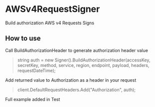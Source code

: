 # AWSv4RequestSigner
Build authorization AWS v4 Requests Signs

## How to use
Call BuildAuthorizationHeader to generate authorization header value
> string auth = new Signer().BuildAuthorizationHeader(accessKey, secretKey, method, service, region, endpoint, payload, headers, requestDateTime);

Add returned value to Authorization as a header in your request
> client.DefaultRequestHeaders.Add("Authorization", auth);

Full example added in Test
